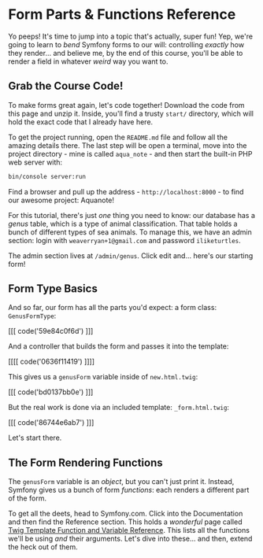 # Form Parts & Functions Reference

Yo peeps! It's time to jump into a topic that's actually, super fun! Yep, we're
going to learn to *bend* Symfony forms to our will: controlling *exactly* how they
render... and believe me, by the end of this course, you'll be able to render a field
in whatever *weird* way you want to.

## Grab the Course Code!

To make forms great again, let's code together! Download the code from this page
and unzip it. Inside, you'll find a trusty `start/` directory, which will hold the
exact code that I already have here.

To get the project running, open the `README.md` file and follow all the amazing
details there. The last step will be open a terminal, move into the project directory -
mine is called `aqua_note` - and then start the built-in PHP web server with:

```bash
bin/console server:run
```

Find a browser and pull up the address - `http://localhost:8000` - to find our awesome
project: Aquanote!

For this tutorial, there's just *one* thing you need to know: our database has a
*genus* table, which is a type of animal classification. That table holds a bunch
of different types of sea animals. To manage this, we have an admin section: login
with `weaverryan+1@gmail.com` and password `iliketurtles`.

The admin section lives at `/admin/genus`. Click edit and... here's our starting
form!

## Form Type Basics

And so far, our form has all the parts you'd expect: a form class: `GenusFormType`:

[[[ code('59e84c0f6d') ]]]

And a controller that builds the form and passes it into the template:

[[[[ code('0636f11419') ]]]]

This gives us a `genusForm` variable inside of `new.html.twig`:

[[[ code('bd0137bb0e') ]]]

But the real work is done via an included template: `_form.html.twig`:

[[[ code('86744e6ab7') ]]]

Let's start there.

## The Form Rendering Functions

The `genusForm` variable is an *object*, but you can't just print it. Instead, Symfony
gives us a bunch of form *functions*: each renders a different part of the form.

To get all the deets, head to Symfony.com. Click into the Documentation and then
find the Reference section. This holds a *wonderful* page called [Twig Template
Function and Variable Reference][twig_reference]. This lists all the functions
we'll be using *and* their arguments. Let's dive into these... and then, extend
the heck out of them.


[twig_reference]: http://symfony.com/doc/current/reference/forms/twig_reference.html
